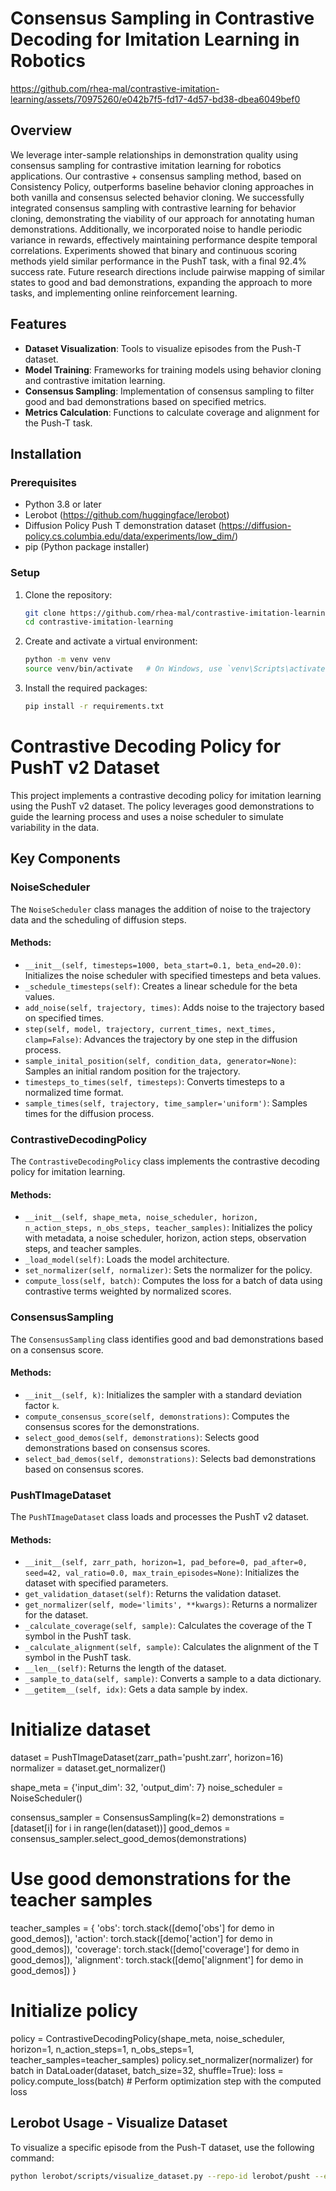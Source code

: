 # Consensus Sampling in Contrastive Decoding for Imitation Learning in Robotics


https://github.com/rhea-mal/contrastive-imitation-learning/assets/70975260/e042b7f5-fd17-4d57-bd38-dbea6049bef0


## Overview

We leverage inter-sample relationships in demonstration quality using consensus sampling for contrastive imitation learning for robotics applications. Our contrastive + consensus sampling method, based on Consistency Policy, outperforms baseline behavior cloning approaches in both vanilla and consensus selected behavior cloning. We successfully integrated consensus sampling with contrastive learning for behavior cloning, demonstrating the viability of our approach for annotating human demonstrations. Additionally, we incorporated noise to handle periodic variance in rewards, effectively maintaining performance despite temporal correlations. Experiments showed that binary and continuous scoring methods yield similar performance in the PushT task, with a final 92.4\% success rate. Future research directions include pairwise mapping of similar states to good and bad demonstrations, expanding the approach to more tasks, and implementing online reinforcement learning.


## Features

- **Dataset Visualization**: Tools to visualize episodes from the Push-T dataset.
- **Model Training**: Frameworks for training models using behavior cloning and contrastive imitation learning.
- **Consensus Sampling**: Implementation of consensus sampling to filter good and bad demonstrations based on specified metrics.
- **Metrics Calculation**: Functions to calculate coverage and alignment for the Push-T task.

## Installation

### Prerequisites

- Python 3.8 or later
- Lerobot (https://github.com/huggingface/lerobot)
- Diffusion Policy Push T demonstration dataset (https://diffusion-policy.cs.columbia.edu/data/experiments/low_dim/)
- pip (Python package installer)

### Setup

1. Clone the repository:

    ```bash
    git clone https://github.com/rhea-mal/contrastive-imitation-learning.git
    cd contrastive-imitation-learning
    ```

2. Create and activate a virtual environment:

    ```bash
    python -m venv venv
    source venv/bin/activate   # On Windows, use `venv\Scripts\activate`
    ```

3. Install the required packages:

    ```bash
    pip install -r requirements.txt
    ```

# Contrastive Decoding Policy for PushT v2 Dataset

This project implements a contrastive decoding policy for imitation learning using the PushT v2 dataset. The policy leverages good demonstrations to guide the learning process and uses a noise scheduler to simulate variability in the data.

## Key Components

### NoiseScheduler
The `NoiseScheduler` class manages the addition of noise to the trajectory data and the scheduling of diffusion steps.

#### Methods:
- `__init__(self, timesteps=1000, beta_start=0.1, beta_end=20.0)`: Initializes the noise scheduler with specified timesteps and beta values.
- `_schedule_timesteps(self)`: Creates a linear schedule for the beta values.
- `add_noise(self, trajectory, times)`: Adds noise to the trajectory based on specified times.
- `step(self, model, trajectory, current_times, next_times, clamp=False)`: Advances the trajectory by one step in the diffusion process.
- `sample_inital_position(self, condition_data, generator=None)`: Samples an initial random position for the trajectory.
- `timesteps_to_times(self, timesteps)`: Converts timesteps to a normalized time format.
- `sample_times(self, trajectory, time_sampler='uniform')`: Samples times for the diffusion process.

### ContrastiveDecodingPolicy
The `ContrastiveDecodingPolicy` class implements the contrastive decoding policy for imitation learning.

#### Methods:
- `__init__(self, shape_meta, noise_scheduler, horizon, n_action_steps, n_obs_steps, teacher_samples)`: Initializes the policy with metadata, a noise scheduler, horizon, action steps, observation steps, and teacher samples.
- `_load_model(self)`: Loads the model architecture.
- `set_normalizer(self, normalizer)`: Sets the normalizer for the policy.
- `compute_loss(self, batch)`: Computes the loss for a batch of data using contrastive terms weighted by normalized scores.

### ConsensusSampling
The `ConsensusSampling` class identifies good and bad demonstrations based on a consensus score.

#### Methods:
- `__init__(self, k)`: Initializes the sampler with a standard deviation factor `k`.
- `compute_consensus_score(self, demonstrations)`: Computes the consensus scores for the demonstrations.
- `select_good_demos(self, demonstrations)`: Selects good demonstrations based on consensus scores.
- `select_bad_demos(self, demonstrations)`: Selects bad demonstrations based on consensus scores.

### PushTImageDataset
The `PushTImageDataset` class loads and processes the PushT v2 dataset.

#### Methods:
- `__init__(self, zarr_path, horizon=1, pad_before=0, pad_after=0, seed=42, val_ratio=0.0, max_train_episodes=None)`: Initializes the dataset with specified parameters.
- `get_validation_dataset(self)`: Returns the validation dataset.
- `get_normalizer(self, mode='limits', **kwargs)`: Returns a normalizer for the dataset.
- `_calculate_coverage(self, sample)`: Calculates the coverage of the T symbol in the PushT task.
- `_calculate_alignment(self, sample)`: Calculates the alignment of the T symbol in the PushT task.
- `__len__(self)`: Returns the length of the dataset.
- `_sample_to_data(self, sample)`: Converts a sample to a data dictionary.
- `__getitem__(self, idx)`: Gets a data sample by index.

# Initialize dataset
dataset = PushTImageDataset(zarr_path='pusht.zarr', horizon=16)
normalizer = dataset.get_normalizer()

shape_meta = {'input_dim': 32, 'output_dim': 7}
noise_scheduler = NoiseScheduler()

consensus_sampler = ConsensusSampling(k=2)
demonstrations = [dataset[i] for i in range(len(dataset))]
good_demos = consensus_sampler.select_good_demos(demonstrations)

# Use good demonstrations for the teacher samples
teacher_samples = {
    'obs': torch.stack([demo['obs'] for demo in good_demos]),
    'action': torch.stack([demo['action'] for demo in good_demos]),
    'coverage': torch.stack([demo['coverage'] for demo in good_demos]),
    'alignment': torch.stack([demo['alignment'] for demo in good_demos])
}

# Initialize policy
policy = ContrastiveDecodingPolicy(shape_meta, noise_scheduler, horizon=1, n_action_steps=1, n_obs_steps=1, teacher_samples=teacher_samples)
policy.set_normalizer(normalizer)
for batch in DataLoader(dataset, batch_size=32, shuffle=True):
    loss = policy.compute_loss(batch)
    # Perform optimization step with the computed loss


## Lerobot Usage - Visualize Dataset

To visualize a specific episode from the Push-T dataset, use the following command:

```bash
python lerobot/scripts/visualize_dataset.py --repo-id lerobot/pusht --episode-index 0
